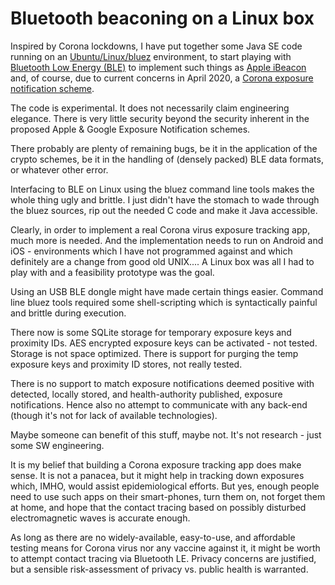 # Bluetooth beaconing on a Linux box

Inspired by Corona lockdowns, I have put together some Java SE code running on an [Ubuntu/Linux/bluez](http://www.bluez.org/) environment, to start playing with [Bluetooth Low Energy (BLE)](https://www.bluetooth.com/specifications/bluetooth-core-specification/) to implement such things as [Apple iBeacon](https://en.wikipedia.org/wiki/IBeacon) and, of course, due to current concerns in April 2020, a [Corona exposure notification scheme](https://blog.google/inside-google/company-announcements/apple-and-google-partner-covid-19-contact-tracing-technology/).

The code is experimental. It does not necessarily claim engineering elegance. There is very little security beyond the security inherent in the proposed Apple & Google Exposure Notification schemes.

There probably are plenty of remaining bugs, be it in the application of the crypto schemes, be it in the handling of (densely packed) BLE data formats, or whatever other error.

Interfacing to BLE on Linux using the bluez command line tools makes the whole thing ugly and brittle. I just didn't have the stomach to wade through the bluez sources, rip out the needed C code and make it Java accessible.

Clearly, in order to implement a real Corona virus exposure tracking app, much more is needed. And the implementation needs to run on Android and iOS - environments which I have not programmed against and which definitely are a change from good old UNIX.... A Linux box was all I had to play with and a feasibility prototype was the goal.

Using an USB BLE dongle might have made certain things easier. Command line bluez tools required some shell-scripting which is syntactically painful and brittle during execution. 

There now is some SQLite storage for temporary exposure keys and proximity IDs. AES encrypted exposure keys can be activated - not tested. Storage is not space optimized. There is support for purging the temp exposure keys and proximity ID stores, not really tested.

There is no support to match exposure notifications deemed positive with detected, locally stored, and health-authority published, exposure notifications. Hence also no attempt to communicate with any back-end (though it's not for lack of available technologies).

Maybe someone can benefit of this stuff, maybe not. It's not research - just some SW engineering.

It is my belief that building a Corona exposure tracking app does make sense. It is not a panacea, but it might help in tracking down exposures which, IMHO, would assist epidemiological efforts. But yes, enough people need to use such apps on their smart-phones, turn them on, not forget them at home, and hope that the contact tracing based on possibly disturbed electromagnetic waves is accurate enough.

As long as there are no widely-available, easy-to-use, and affordable testing means for Corona virus nor any vaccine against it, it might be worth to attempt contact tracing via Bluetooth LE. Privacy concerns are justified, but a sensible risk-assessment of privacy vs. public health is warranted.



